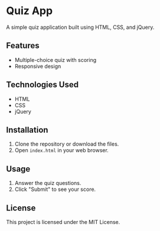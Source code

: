 # Quiz App

A simple quiz application built using HTML, CSS, and jQuery.

## Features

- Multiple-choice quiz with scoring
- Responsive design

## Technologies Used

- HTML
- CSS
- jQuery

## Installation

1. Clone the repository or download the files.
2. Open `index.html` in your web browser.

## Usage

1. Answer the quiz questions.
2. Click "Submit" to see your score.

## License

This project is licensed under the MIT License.
